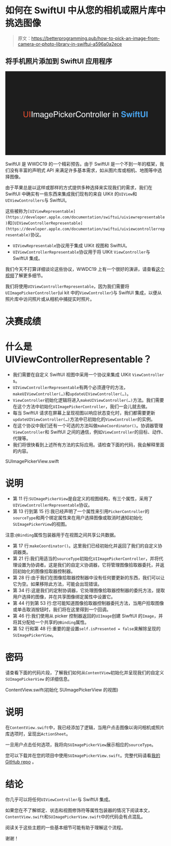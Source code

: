 # 如何在 SwiftUI 中从您的相机或照片库中挑选图像

> 原文：<https://betterprogramming.pub/how-to-pick-an-image-from-camera-or-photo-library-in-swiftui-a596a0a2ece>

## 将手机照片添加到 SwiftUI 应用程序

![](img/3cb008ceb072e75412153794dbe2fb33.png)

SwiftUI 是 WWDC19 的一个精彩预告。由于 SwiftUI 是一个不到一年的框架，我们没有丰富的声明式 API 来满足许多基本需求，如从图片库或相机、地图等中选择图像。

由于苹果总是以这样或那样的方式提供多种选择来实现我们的需求，我们在 SwiftUI 中确实有一些东西来集成我们现有的来自 UIKit 的`UIView`和`UIViewControllers`与 SwiftUI。

这些被称为`[UIViewRepresentable](https://developer.apple.com/documentation/swiftui/uiviewrepresentable)`和`[UIViewControllerRepresentable](https://developer.apple.com/documentation/swiftui/uiviewcontrollerrepresentable)`协议。

*   `UIViewRepresentable`协议用于集成 UIKit 视图和 SwiftUI。
*   `UIViewControllerRepresentable`协议用于将 UIKit `ViewController`与 SwiftUI 集成。

我们今天不打算详细谈论这些协议，WWDC19 上有一个很好的演讲，请查看[这个视频](https://developer.apple.com/videos/play/wwdc2019/231/)了解更多细节。

我们将使用`UIViewControllerRepresentable`，因为我们需要将`UIImagePickerController`(ui kit 中的`ViewController`)与 SwiftUI 集成，以便从照片库中访问照片或从相机中捕捉实时照片。

# 决赛成绩

# 什么是 UIViewControllerRepresentable？

*   我们需要在自定义 SwiftUI 视图中采用一个协议来集成 UIKit `ViewController` s。
*   `UIViewControllerRepresentable`有两个必须遵守的方法，`makeUIViewController(…)`和`updateUIViewController(…)`。
*   `ViewController`初始化逻辑将进入`makeUIViewController(…)`方法。我们需要在这个方法中初始化`UIImagePickerController`，我们一会儿就去做。
*   每当 SwiftUI 请求在屏幕上呈现视图以响应状态变化时，我们都需要更新`updateUIViewController(…)`方法中已初始化的`ViewController`的实例。
*   在这个协议中我们还有一个可选的方法叫做`makeCoordinator()`。协调器管理`ViewController`和 SwiftUI 之间的通信，例如`ViewController`的目标、动作、代理等。
*   我们将很快看到上述所有方法的实际应用。请检查下面的代码，我会解释里面的内容。

SUImagePickerView.swift

# 说明

*   第 11 行:`SUImagePickerView`是自定义的视图结构，有三个属性，采用了`UIViewControllerRepresentable`协议。
*   第 13 行到第 15 行:我已经声明了一个属性来引用`PickerController`的`sourceType`和两个绑定属性来在用户选择图像或取消时通知初始化`SUImagePickerView`的视图。

注意:`@Binding`属性包装器用于在视图之间共享公共数据。

*   第 17 行:`makeCoordinator()`。这里我们已经初始化并返回了我们的自定义协调器类。
*   第 21 行:我们用适当的`sourceType`初始化`UIImagePickerController`，并将代理设置为协调者。这是我们的自定义协调器，它将管理图像拾取器委托，并返回初始化的图像拾取器控制器。
*   第 28 行:由于我们在图像拾取器控制器中没有任何要更新的东西，我们可以让它为空。如果移除此方法，可能会出现错误。
*   第 34 行:这是我们的定制协调器，它处理图像拾取器控制器的委托方法，提取用户选择的图像，并在共享图像绑定属性中设置它。
*   第 44 行到第 53 行:您可能知道图像拾取器控制器委托方法，当用户拾取图像或单击取消按钮时，我们将在这里得到一个回调。
*   第 46 行:我们使用从 picker 控制器返回的`UIImage`创建 SiwftUI 的`Image`，并将其分配给一个共享的`@Binding`属性。
*   第 52 行和第 48 行:重要的是设置`self.isPresented = false`来解除呈现的`SUImagePickerView`。

# 密码

请查看下面的代码片段，了解我们如何从`ContentView`初始化并呈现我们的自定义`SUImagePickerView` 的详细信息。

ContentView.swift(初始化 SUImagePickerView 的视图)

# 说明

在`ContentView.swift`中，我已经添加了逻辑，当用户点击图像以询问相机或照片库选项时，呈现出`ActionSheet`。

一旦用户点击任何选项，我将向`SUImagePickerView`展示相应的`sourceType`。

您可以下载并在您的项目中使用`SUImagePickerView.swift`。完整代码请看[我的 GitHub repo](https://github.com/karthironald/SUImagePickerView) 。

# 结论

你几乎可以将任何`UIViewController`与 SwiftUI 集成。

如果您在不了解绑定、状态和视图修饰符等属性包装器的情况下阅读本文，`ContentView.swift`和`SUImagePickerView.swift`中的代码会有点混乱。

阅读关于这些主题的一些基本细节可能有助于理解这个流程。

谢谢！